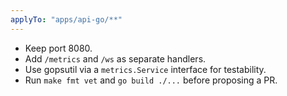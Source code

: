 ```yaml
---
applyTo: "apps/api-go/**"
---
```

- Keep port 8080.
- Add `/metrics` and `/ws` as separate handlers.
- Use gopsutil via a `metrics.Service` interface for testability.
- Run `make fmt vet` and `go build ./...` before proposing a PR.
